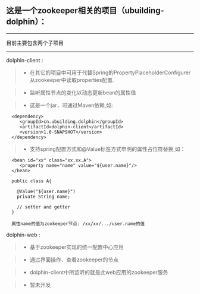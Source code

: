 ## 这是一个zookeeper相关的项目（ubuilding-dolphin）：

------

目前主要包含两个子项目

------
dolphin-client :

  > * 在其它的项目中可用于代替Spring的PropertyPlaceholderConfigurer从zookeeper中读取properties配置. 

  > * 监听属性节点的变化以动态更新bean的属性值
  
  > * 这是一个jar，可通过Maven依赖,如:
  
      <dependency>
         <groupId>cn.ubuilding.dolphin</groupId>
         <artifactId>dolphin-client</artifactId>
         <version>1.0-SNAPSHOT</version>
      </dependency>
      
  > * 支持spring配置方式和@Value标签方式申明的属性占位符替换,如：
      
      <bean id="xx" class="xx.xx.A">
         <property name="name" value="${user.name}"/>
      </bean>
      
      public class A{
      
        @Value("${user.name}")
        private String name;
        
        // setter and getter
      }
      
      属性name的值为zookeeper节点: /xx/xx/.../user.name的值
      
dolphin-web :
  
  > * 基于zookeeper实现的统一配置中心应用
  
  > * 通过界面操作、查看zookeeper的节点
  
  > * dolphin-client中所监听的就是此web应用的zookeeper服务
  
  > * 暂未开发
      